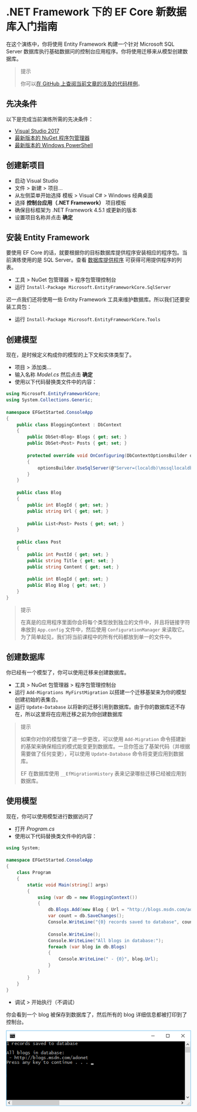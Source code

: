 # .NET Framework 下的 EF Core 新数据库入门指南

在这个演练中，你将使用 Entity Framework 构建一个针对 Microsoft SQL Server 数据库执行基础数据问的控制台应用程序。你将使用迁移来从模型创建数据库。

> 提示
>
> 你可以[在 GitHub 上查阅当前文章的涉及的代码样例](https://github.com/aspnet/EntityFramework.Docs/tree/master/samples/core/GetStarted/FullNet/ConsoleApp.NewDb)。

## 先决条件

以下是完成当前演练所需的先决条件：

* [Visual Studio 2017](https://www.visualstudio.com/downloads/)
* [最新版本的 NuGet 程序包管理器](https://dist.nuget.org/index.html)
* [最新版本的 Windows PowerShell](https://www.microsoft.com/en-us/download/details.aspx?id=40855)

## 创建新项目

* 启动 Visual Studio
* 文件 > 新建 > 项目...
* 从左侧菜单开始选择 模板 > Visual C# > Windows 经典桌面
* 选择 **控制台应用（.NET Framework）** 项目模板
* 确保目标框架为 .NET Framework 4.5.1 或更新的版本
* 设置项目名称并点击 **确定**

## 安装 Entity Framework

要使用 EF Core 的话，就要根据你的目标数据库提供程序安装相应的程序包。当前演练使用的是 SQL Server。查看 [数据库提供程序](../../7、数据库提供程序/A、数据库提供程序.md) 可获得可用提供程序的列表。

* 工具 > NuGet 包管理器 > 程序包管理控制台
* 运行 `Install-Package Microsoft.EntityFrameworkCore.SqlServer`

迟一点我们还将使用一些 Entity Framework 工具来维护数据库。所以我们还要安装工具包：

* 运行 `Install-Package Microsoft.EntityFrameworkCore.Tools`

## 创建模型

现在，是时候定义构成你的模型的上下文和实体类型了。

* 项目 > 添加类...
* 输入名称 _Model.cs_ 然后点击 **确定**
* 使用以下代码替换类文件中的内容：

```C#
using Microsoft.EntityFrameworkCore;
using System.Collections.Generic;

namespace EFGetStarted.ConsoleApp
{
    public class BloggingContext : DbContext
    {
        public DbSet<Blog> Blogs { get; set; }
        public DbSet<Post> Posts { get; set; }

        protected override void OnConfiguring(DbContextOptionsBuilder optionsBuilder)
        {
            optionsBuilder.UseSqlServer(@"Server=(localdb)\mssqllocaldb;Database=EFGetStarted.ConsoleApp.NewDb;Trusted_Connection=True;");
        }
    }

    public class Blog
    {
        public int BlogId { get; set; }
        public string Url { get; set; }

        public List<Post> Posts { get; set; }
    }

    public class Post
    {
        public int PostId { get; set; }
        public string Title { get; set; }
        public string Content { get; set; }

        public int BlogId { get; set; }
        public Blog Blog { get; set; }
    }
}
```

> 提示
>
> 在真是的应用程序里面你会将每个类型放到独立的文件中，并且将链接字符串放到 `App.config` 文件中，然后使用 `ConfigurationManager` 来读取它。为了简单起见，我们将当前课程中的所有代码都放到单一的文件中。

## 创建数据库

你已经有一个模型了，你可以使用迁移来创建数据库。

* 工具 > NuGet 包管理器 > 程序包管理控制台
* 运行 `Add-Migrations MyFirstMigration` 以搭建一个迁移基架来为你的模型创建初始的表集合。
* 运行 `Update-Database` 以将新的迁移引用到数据库。由于你的数据库还不存在，所以这里将在应用迁移之前为你创建数据库

> 提示
>
> 如果你对你的模型做了进一步更改，可以使用 `Add-Migration` 命令搭建新的基架来确保相应的模式能变更到数据库。一旦你签出了基架代码（并根据需要做了任何变更），可以使用 `Update-Database` 命令将变更应用到数据库。
>
> EF 在数据库使用 `__EfMigrationHistory` 表来记录哪些迁移已经被应用到数据库。

## 使用模型

现在，你可以使用模型进行数据访问了

* 打开 _Program.cs_
* 使用以下代码替换类文件中的内容：

```C#
using System;

namespace EFGetStarted.ConsoleApp
{
    class Program
    {
        static void Main(string[] args)
        {
            using (var db = new BloggingContext())
            {
                db.Blogs.Add(new Blog { Url = "http://blogs.msdn.com/adonet" });
                var count = db.SaveChanges();
                Console.WriteLine("{0} records saved to database", count);

                Console.WriteLine();
                Console.WriteLine("All blogs in database:");
                foreach (var blog in db.Blogs)
                {
                    Console.WriteLine(" - {0}", blog.Url);
                }
            }
        }
    }
}
```

* 调试 > 开始执行（不调试）

你会看到一个 blog 被保存到数据库了，然后所有的 blog 详细信息都被打印到了 控制台。

![新数据库输出](./output-new-db.png)